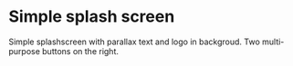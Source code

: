 # Simple splash screen

Simple splashscreen with parallax text and logo in backgroud.
Two multi-purpose buttons on the right.